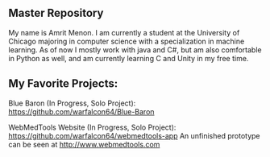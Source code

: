 ## Master Repository

My name is Amrit Menon. I am currently a student at the University of Chicago majoring in computer science with a specialization in machine learning. As of now I mostly work with java and C#, but am also comfortable in Python as well, and am currently learning C and Unity in my free time.

## My Favorite Projects:

Blue Baron (In Progress, Solo Project): https://github.com/warfalcon64/Blue-Baron

WebMedTools Website (In Progress, Solo Project): https://github.com/warfalcon64/webmedtools-app
An unfinished prototype can be seen at http://www.webmedtools.com

